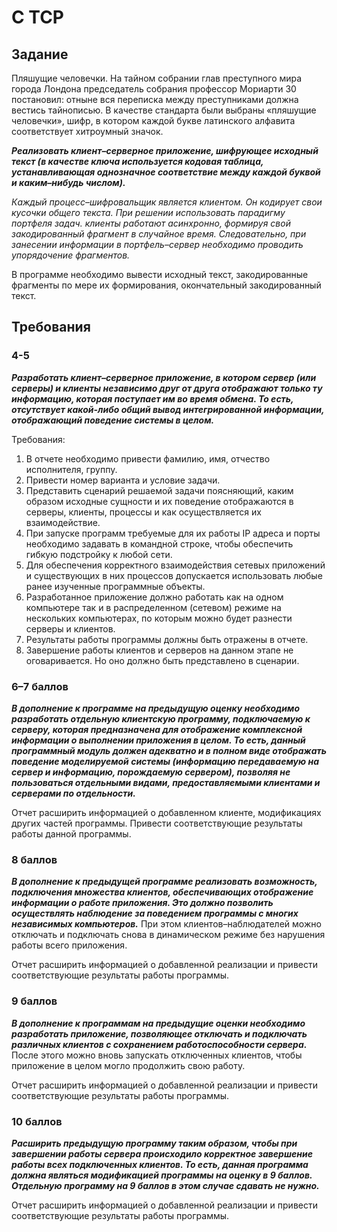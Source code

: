 # C TCP

## Задание
Пляшущие человечки. На тайном собрании глав преступного
мира города Лондона председатель собрания профессор Мориарти
30
постановил: отныне вся переписка между преступниками должна
вестись тайнописью. В качестве стандарта были выбраны «пляшущие человечки», шифр, в котором каждой букве латинского алфавита соответствует хитроумный значок.

***Реализовать клиент–серверное приложение, шифрующее
исходный текст (в качестве ключа используется кодовая
таблица, устанавливающая однозначное соответствие
между каждой буквой и каким–нибудь числом).***

_Каждый процесс–шифровальщик является клиентом. Он кодирует свои кусочки общего текста. При решении использовать парадигму портфеля задач. клиенты работают асинхронно, формируя свой закодированный фрагмент в случайное время. Следовательно, при занесении информации в портфель–сервер необходимо проводить упорядочение фрагментов._

В программе необходимо вывести исходный текст, закодированные
фрагменты по мере их формирования, окончательный закодированный текст.

## Требования
### 4-5
***Разработать клиент–серверное приложение, в котором сервер (или серверы) и клиенты независимо друг от друга отображают только ту информацию, которая поступает им во время
обмена. То есть, отсутствует какой-либо общий вывод интегрированной информации, отображающий поведение системы
в целом.***

Требования:
1. В отчете необходимо привести фамилию, имя, отчество исполнителя, группу.
2. Привести номер варианта и условие задачи.
3. Представить сценарий решаемой задачи поясняющий, каким образом исходные сущности и их поведение отображаются в серверы,
клиенты, процессы и как осуществляется их взаимодействие.
4. При запуске программ требуемые для их работы IP адреса и порты
необходимо задавать в командной строке, чтобы обеспечить гибкую подстройку к любой сети.
5. Для обеспечения корректного взаимодействия сетевых приложений и существующих в них процессов допускается использовать любые ранее изученные программные объекты.
6. Разработанное приложение должно работать как на одном компьютере так и в распределенном (сетевом) режиме на нескольких компьютерах, по которым можно будет разнести серверы и клиентов.
7. Результаты работы программы должны быть отражены в отчете.
8. Завершение работы клиентов и серверов на данном этапе не оговаривается. Но оно должно быть представлено в сценарии.

### 6–7 баллов
***В дополнение к программе на предыдущую оценку необходимо разработать отдельную клиентскую программу, подключаемую к серверу, которая предназначена для отображение комплексной информации о выполнении приложения в целом. То есть, данный программный модуль должен адекватно и в полном виде отображать поведение моделируемой системы (информацию передаваемую на сервер и информацию, порождаемую сервером), позволяя не пользоваться отдельными
видами, предоставляемыми клиентами и серверами по отдельности.***

Отчет расширить информацией о добавленном клиенте, модификациях других частей программы. Привести соответствующие результаты
работы данной программы.

### 8 баллов
***В дополнение к предыдущей программе реализовать возможность, подключения множества клиентов, обеспечивающих отображение информации о работе приложения. Это должно позволить осуществлять наблюдение за поведением программы с многих независимых компьютеров.*** При этом клиентов–наблюдателей можно отключать и подключать снова в динамическом
режиме без нарушения работы всего приложения.

Отчет расширить информацией о добавленной реализации и привести
соответствующие результаты работы программы.

### 9 баллов
***В дополнение к программам на предыдущие оценки необходимо разработать приложение, позволяющее отключать и
подключать различных клиентов с сохранением работоспособности сервера.*** После этого можно вновь запускать отключенных клиентов, чтобы приложение в целом могло продолжить свою работу.

Отчет расширить информацией о добавленной реализации и привести
соответствующие результаты работы программы.

### 10 баллов
***Расширить предыдущую программу таким образом, чтобы
при завершении работы сервера происходило корректное завершение работы всех подключенных клиентов. То есть, данная программа должна являться модификацией программы
на оценку в 9 баллов. Отдельную программу на 9 баллов в
этом случае сдавать не нужно.***

Отчет расширить информацией о добавленной реализации и привести
соответствующие результаты работы программы.